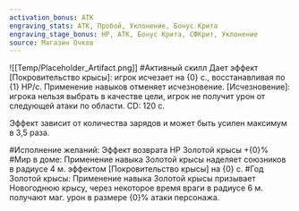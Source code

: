 ```yaml
---
activation_bonus: АТК
engraving_stats: АТК, Пробой, Уклонение, Бонус Крита
engraving_stage_bonus: HP, АТК, Бонус Крита, СФКрит, Уклонение
source: Магазин Очков
---
```

![[Temp/Placeholder_Artifact.png]]
#Активный скилл
Дает эффект [Покровительство крысы]: игрок исчезает на {0} с., восстанавливая по {1} HP/с. Применение навыков отменяет исчезновение.
[Исчезновение]: игрока нельзя выбрать в качестве цели, игрок не получит урон от следующей атаки по области.
CD: 120 с.

Эффект зависит от количества зарядов и может быть усилен максимум в 3,5 раза.

#Исполнение желаний: 
Эффект возврата HP Золотой крысы +{0}%
#Мир в доме: 
Применение навыка Золотой крысы наделяет союзников в радиусе 4 м. эффектом [Покровительство крысы] на {0} с.
#Год Золотой крысы: 
Применение навыка Золотой крысы призывает Новогоднюю крысу, через некоторое время враги в радиусе 6 м. получают маг. урон в размере {0}% атаки персонажа.
